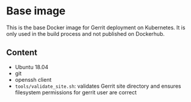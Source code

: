 # Base image

This is the base Docker image for Gerrit deployment on Kubernetes.
It is only used in the build process and not published on Dockerhub.

## Content

* Ubuntu 18.04
* git
* openssh client
* `tools/validate_site.sh`: validates Gerrit site directory and ensures
 filesystem permissions for gerrit user are correct